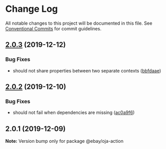 # Change Log

All notable changes to this project will be documented in this file.
See [Conventional Commits](https://conventionalcommits.org) for commit guidelines.

## [2.0.3](https://github.com/eBay/oja/compare/@ebay/oja-action@2.0.2...@ebay/oja-action@2.0.3) (2019-12-12)


### Bug Fixes

* should not share properties between two separate contexts ([bbfdaae](https://github.com/eBay/oja/commit/bbfdaae02d3ae452b8cf30c4c69f01751cdb278b))





## [2.0.2](https://github.com/eBay/oja/compare/@ebay/oja-action@2.0.1...@ebay/oja-action@2.0.2) (2019-12-10)


### Bug Fixes

* should not fail when dependencies are missing ([ac0a9f6](https://github.com/eBay/oja/commit/ac0a9f668a68fd32d2071d3e8e3c6de1a6ce1740))





## 2.0.1 (2019-12-09)

**Note:** Version bump only for package @ebay/oja-action
